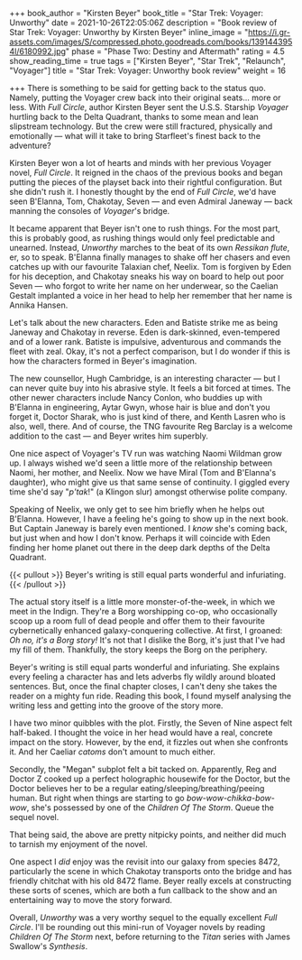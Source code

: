 +++
book_author = "Kirsten Beyer"
book_title = "Star Trek: Voyager: Unworthy"
date = 2021-10-26T22:05:06Z
description = "Book review of Star Trek: Voyager: Unworthy by Kirsten Beyer"
inline_image = "https://i.gr-assets.com/images/S/compressed.photo.goodreads.com/books/1391443954l/6180992.jpg"
phase = "Phase Two: Destiny and Aftermath"
rating = 4.5
show_reading_time = true
tags = ["Kirsten Beyer", "Star Trek", "Relaunch", "Voyager"]
title = "Star Trek: Voyager: Unworthy book review"
weight = 16

+++
There is something to be said for getting back to the status quo. Namely, putting the Voyager crew back into their original seats... more or less. With _Full Circle_, author Kirsten Beyer sent the U.S.S. Starship _Voyager_ hurtling back to the Delta Quadrant, thanks to some mean and lean slipstream technology. But the crew were still fractured, physically and emotionally — what will it take to bring Starfleet's finest back to the adventure?

<!--more-->

Kirsten Beyer won a lot of hearts and minds with her previous Voyager novel, _Full Circle_. It reigned in the chaos of the previous books and began putting the pieces of the playset back into their rightful configuration. But she didn't rush it. I honestly thought by the end of _Full Circle_, we'd have seen B'Elanna, Tom, Chakotay, Seven — and even Admiral Janeway — back manning the consoles of _Voyager_'s bridge.

It became apparent that Beyer isn't one to rush things. For the most part, this is probably good, as rushing things would only feel predictable and unearned. Instead, _Unworthy_ marches to the beat of its own _Ressikan flute_, er, so to speak. B'Elanna finally manages to shake off her chasers and even catches up with our favourite Talaxian chef, Neelix. Tom is forgiven by Eden for his deception, and Chakotay sneaks his way on board to help out poor Seven — who forgot to write her name on her underwear, so the Caelian Gestalt implanted a voice in her head to help her remember that her name is Annika Hansen.

Let's talk about the new characters. Eden and Batiste strike me as being Janeway and Chakotay in reverse. Eden is dark-skinned, even-tempered and of a lower rank. Batiste is impulsive, adventurous and commands the fleet with zeal. Okay, it's not a perfect comparison, but I do wonder if this is how the characters formed in Beyer's imagination.

The new counsellor, Hugh Cambridge, is an interesting character — but I can never quite buy into his abrasive style. It feels a bit forced at times. The other newer characters include Nancy Conlon, who buddies up with B'Elanna in engineering, Aytar Gwyn, whose hair is blue and don't you forget it, Doctor Sharak, who is just kind of there, and Kenth Lasren who is also, well, there. And of course, the TNG favourite Reg Barclay is a welcome addition to the cast — and Beyer writes him superbly.

One nice aspect of Voyager's TV run was watching Naomi Wildman grow up. I always wished we'd seen a little more of the relationship between Naomi, her mother, and Neelix. Now we have Miral (Tom and B'Elanna's daughter), who might give us that same sense of continuity. I giggled every time she'd say "_p'tak_!" (a Klingon slur) amongst otherwise polite company.

Speaking of Neelix, we only get to see him briefly when he helps out B'Elanna. However, I have a feeling he's going to show up in the next book. But Captain Janeway is barely even mentioned. I _know_ she's coming back, but just when and how I don't know. Perhaps it will coincide with Eden finding her home planet out there in the deep dark depths of the Delta Quadrant.

{{< pullout >}}
Beyer's writing is still equal parts wonderful and infuriating.
{{< /pullout >}}

The actual story itself is a little more monster-of-the-week, in which we meet in the Indign. They're a Borg worshipping co-op, who occasionally scoop up a room full of dead people and offer them to their favourite cybernetically enhanced galaxy-conquering collective. At first, I groaned: _Oh no, it's a Borg story!_ It's not that I dislike the Borg, it's just that I've had my fill of them. Thankfully, the story keeps the Borg on the periphery.

Beyer's writing is still equal parts wonderful and infuriating. She explains every feeling a character has and lets adverbs fly wildly around bloated sentences. But, once the final chapter closes, I can't deny she takes the reader on a mighty fun ride. Reading this book, I found myself analysing the writing less and getting into the groove of the story more.

I have two minor quibbles with the plot. Firstly, the Seven of Nine aspect felt half-baked. I thought the voice in her head would have a real, concrete impact on the story. However, by the end, it fizzles out when she confronts it. And her Caeliar _catoms_ don't amount to much either.

Secondly, the "Megan" subplot felt a bit tacked on. Apparently, Reg and Doctor Z cooked up a perfect holographic housewife for the Doctor, but the Doctor believes her to be a regular eating/sleeping/breathing/peeing human. But right when things are starting to go _bow-wow-chikka-bow-wow_, she's possessed by one of the _Children Of The Storm_. Queue the sequel novel. 

That being said, the above are pretty nitpicky points, and neither did much to tarnish my enjoyment of the novel.

One aspect I _did_ enjoy was the revisit into our galaxy from species 8472, particularly the scene in which Chakotay transports onto the bridge and has friendly chitchat with his old 8472 flame. Beyer really excels at constructing these sorts of scenes, which are both a fun callback to the show and an entertaining way to move the story forward.

Overall, _Unworthy_ was a very worthy sequel to the equally excellent _Full Circle_. I'll be rounding out this mini-run of Voyager novels by reading _Children Of The Storm_ next, before returning to the _Titan_ series with James Swallow's _Synthesis_.